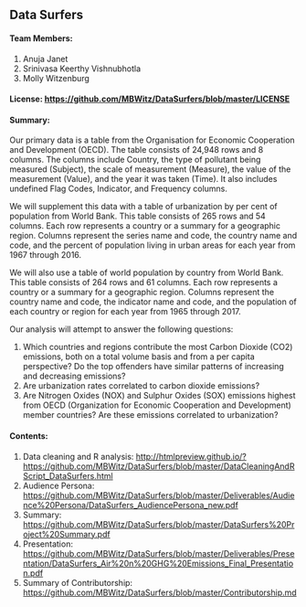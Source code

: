 ## Data Surfers

#### Team Members:
1. Anuja Janet
2. Srinivasa Keerthy Vishnubhotla
3. Molly Witzenburg

#### License: https://github.com/MBWitz/DataSurfers/blob/master/LICENSE

#### Summary:
Our primary data is a table from the Organisation for Economic Cooperation and Development (OECD). The table consists of 24,948 rows and 8 columns. The columns include Country, the type of pollutant being measured (Subject), the scale of measurement (Measure), the value of the measurement (Value), and the year it was taken (Time). It also includes undefined Flag Codes, Indicator, and Frequency columns.

We will supplement this data with a table of urbanization by per cent of population from World Bank. This table consists of  265 rows and 54 columns. Each row represents a country or a summary for a geographic region. Columns represent the series name and code, the country name and code, and the percent of population living in urban areas for each year from 1967 through 2016.

We will also use a table of world population by country from World Bank. This table consists of 264 rows and 61 columns. Each row represents a country or a summary for a geographic region. Columns represent the country name and code, the indicator name and code, and the population of each country or region for each year from 1965 through 2017.

Our analysis will attempt to answer the following questions:
1. Which countries and regions contribute the most Carbon Dioxide (CO2) emissions, both on a total volume basis and from a per capita perspective? Do the top offenders have similar patterns of increasing and decreasing emissions?   
2. Are urbanization rates correlated to carbon dioxide emissions?
3. Are Nitrogen Oxides (NOX) and Sulphur Oxides (SOX) emissions highest from OECD (Organization for Economic Cooperation and Development) member countries? Are these emissions correlated to urbanization?


#### Contents:
1. Data cleaning and R analysis: http://htmlpreview.github.io/?https://github.com/MBWitz/DataSurfers/blob/master/DataCleaningAndRScript_DataSurfers.html
2. Audience Persona: https://github.com/MBWitz/DataSurfers/blob/master/Deliverables/Audience%20Persona/DataSurfers_AudiencePersona_new.pdf
3. Summary: https://github.com/MBWitz/DataSurfers/blob/master/DataSurfers%20Project%20Summary.pdf
4. Presentation: https://github.com/MBWitz/DataSurfers/blob/master/Deliverables/Presentation/DataSurfers_Air%20n%20GHG%20Emissions_Final_Presentation.pdf
5. Summary of Contributorship: https://github.com/MBWitz/DataSurfers/blob/master/Contributorship.md
